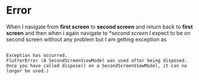 # Error


When I navigate from **first screen** to **second screen** and return back to **first screen** and then when i again navigate to **second screen* I expect to be on second screen without any problem but I am getting exception as
```shell

Exception has occurred.
FlutterError (A SecondScreenViewModel was used after being disposed.
Once you have called dispose() on a SecondScreenViewModel, it can no longer be used.)

```